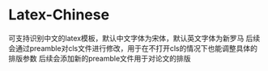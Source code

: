 # Latex-Chinese
可支持识别中文的latex模板，默认中文字体为宋体，默认英文字体为新罗马
后续会通过preamble对cls文件进行修改，用于在不打开cls的情况下也能调整具体的排版参数
后续会添加新的preamble文件用于对论文的排版
